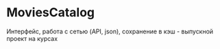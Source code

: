# MoviesCatalog
Интерфейс, работа с сетью (API, json), сохранение в кэш - выпускной проект на курсах
